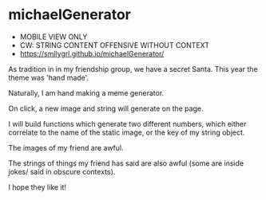 # michaelGenerator

- MOBILE VIEW ONLY
- CW: STRING CONTENT OFFENSIVE WITHOUT CONTEXT
- https://smllygrl.github.io/michaelGenerator/

As tradition in in my friendship group, we have a secret Santa. This year the theme was 'hand made'.

Naturally, I am hand making a meme generator.

On click, a new image and string will generate on the page.

I will build functions which generate two different numbers, which either correlate to the name of the static image, or the key of my string object.

The images of my friend are awful.

The strings of things my friend has said are also awful (some are inside jokes/ said in obscure contexts).

I hope they like it!
